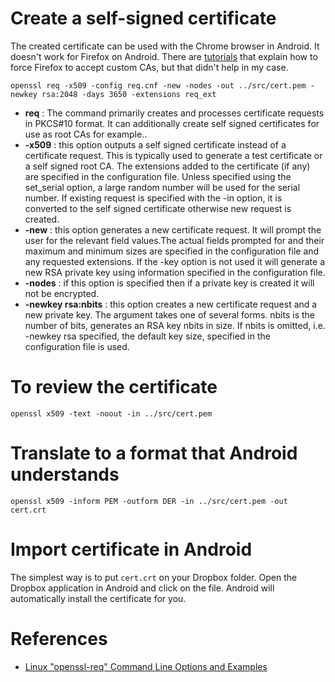 # Create a self-signed certificate
The created certificate can be used with the Chrome browser in Android.  It doesn't work for Firefox on Android.  There are [tutorials](https://blog.jeroenhd.nl/article/firefox-for-android-using-a-custom-certificate-authority) that explain how to force Firefox to accept custom CAs, but that didn't help in my case.

    openssl req -x509 -config req.cnf -new -nodes -out ../src/cert.pem -newkey rsa:2048 -days 3650 -extensions req_ext
* **req** : The command primarily creates and processes certificate requests in PKCS#10 format. It can additionally create self signed certificates for use as root CAs for example..
* **-x509** : this option outputs a self signed certificate instead of a certificate request. This is typically used to generate a test certificate or a self signed root CA. The extensions added to the certificate (if any) are specified in the configuration file. Unless specified using the set_serial option, a large random number will be used for the serial number. If existing request is specified with the -in option, it is converted to the self signed certificate otherwise new request is created.
* **-new** : this option generates a new certificate request. It will prompt the user for the relevant field values.The actual fields prompted for and their maximum and minimum sizes are specified in the configuration file and any requested extensions. If the -key option is not used it will generate a new RSA private key using information specified in the configuration file.
* **-nodes** : if this option is specified then if a private key is created it will not be encrypted.
* **-newkey rsa:nbits** : this option creates a new certificate request and a new private key. The argument takes one of several forms.  nbits is the number of bits, generates an RSA key nbits in size. If nbits is omitted, i.e. -newkey rsa specified, the default key size, specified in the configuration file is used.
# To review the certificate
    openssl x509 -text -noout -in ../src/cert.pem 
# Translate to a format that Android understands
    openssl x509 -inform PEM -outform DER -in ../src/cert.pem -out cert.crt
 # Import certificate in Android
 The simplest way is to put `cert.crt` on your Dropbox folder.  Open the Dropbox application in Android and click on the file.  Android will automatically install the certificate for you.
# References
*  [Linux "openssl-req" Command Line Options and Examples](https://zoomadmin.com/HowToLinux/LinuxCommand/openssl-req)
